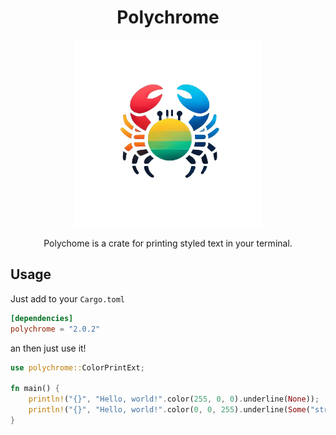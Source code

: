 <h1 align="center">Polychrome</h1>

<p align="center">
  <img src="https://raw.githubusercontent.com/EliasLeguizamon123/polychrome/main/logo.png?raw=true" alt="drawing" style="width:300px;"/>
</p>

<p align="center">Polychome is a crate for printing styled text in your terminal.</p>

## Usage

Just add to your `Cargo.toml`

```toml
[dependencies]
polychrome = "2.0.2"
```

an then just use it! 

```rust
use polychrome::ColorPrintExt;

fn main() {
    println!("{}", "Hello, world!".color(255, 0, 0).underline(None));
    println!("{}", "Hello, world!".color(0, 0, 255).underline(Some("stripe")));
}
```
